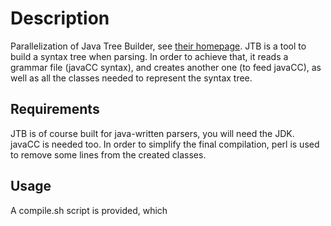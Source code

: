 Description
==========

Parallelization of Java Tree Builder, see [their homepage](http://compilers.cs.ucla.edu/jtb/). JTB is a tool to build a syntax tree when parsing. In order to achieve that, it reads a grammar file (javaCC syntax), and creates another one (to feed javaCC), as well as all the classes needed to represent the syntax tree.


Requirements
------------

JTB is of course built for java-written parsers, you will need the JDK. javaCC is needed too.
In order to simplify the final compilation, perl is used to remove some lines from the created classes.

Usage
-----

A compile.sh script is provided, which 
